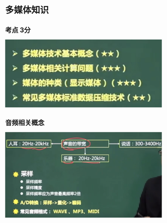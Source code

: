 # 多媒体知识

## 考点 3分
![考点](https://raw.githubusercontent.com/programmerIm/MyPictures/main/images/20220329001203.png)  

## 音频相关概念
![音频相关概念](https://raw.githubusercontent.com/programmerIm/MyPictures/main/images/20220329001902.png)